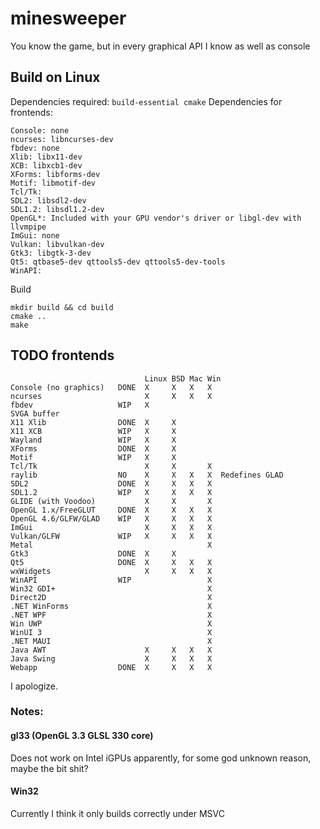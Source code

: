 # minesweeper
You know the game, but in every graphical API I know as well as console

## Build on Linux
Dependencies required: `build-essential cmake`
Dependencies for frontends:
```
Console: none
ncurses: libncurses-dev
fbdev: none
Xlib: libx11-dev
XCB: libxcb1-dev
XForms: libforms-dev
Motif: libmotif-dev
Tcl/Tk: 
SDL2: libsdl2-dev
SDL1.2: libsdl1.2-dev
OpenGL*: Included with your GPU vendor's driver or libgl-dev with llvmpipe
ImGui: none
Vulkan: libvulkan-dev
Gtk3: libgtk-3-dev
Qt5: qtbase5-dev qttools5-dev qttools5-dev-tools
WinAPI:
```
Build
```
mkdir build && cd build
cmake ..
make
```

## TODO frontends
```
                              Linux BSD Mac Win
Console (no graphics)   DONE  X     X   X   X
ncurses                       X     X   X   X 
fbdev                   WIP   X
SVGA buffer                   
X11 Xlib                DONE  X     X
X11 XCB                 WIP   X     X
Wayland                 WIP   X     X
XForms                  DONE  X     X
Motif                   WIP   X     X
Tcl/Tk                        X     X       X
raylib                  NO    X     X   X   X  Redefines GLAD
SDL2                    DONE  X     X   X   X
SDL1.2                  WIP   X     X   X   X
GLIDE (with Voodoo)           X     X       X
OpenGL 1.x/FreeGLUT     DONE  X     X   X   X
OpenGL 4.6/GLFW/GLAD    WIP   X     X   X   X
ImGui                         X     X   X   X
Vulkan/GLFW             WIP   X     X   X   X
Metal                                       X
Gtk3                    DONE  X     X
Qt5                     DONE  X     X   X   X
wxWidgets                     X     X   X   X
WinAPI                  WIP                 X
Win32 GDI+                                  X
Direct2D                                    X
.NET WinForms                               X
.NET WPF                                    X
Win UWP                                     X
WinUI 3                                     X
.NET MAUI                                   X
Java AWT                      X     X   X   X
Java Swing                    X     X   X   X
Webapp                  DONE  X     X   X   X
```
I apologize.

### Notes:
#### gl33 (OpenGL 3.3 GLSL 330 core)
Does not work on Intel iGPUs apparently, for some god unknown reason, maybe the bit shit?
#### Win32
Currently I think it only builds correctly under MSVC
